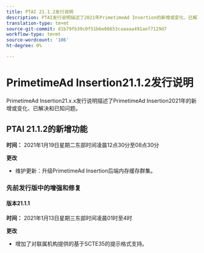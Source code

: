 ```yaml
---
title: PTAI 21.1.2发行说明
description: PTAI发行说明描述了2021年PrimetimeAd Insertion的新增或变化、已解决和已知问题。
translation-type: tm+mt
source-git-commit: d1b79fb39c0f51b6e06653caaaaa491aef7129d7
workflow-type: tm+mt
source-wordcount: '106'
ht-degree: 0%

---
```



# PrimetimeAd Insertion21.1.2发行说明

PrimetimeAd Insertion21.x.x发行说明描述了PrimetimeAd Insertion2021年的新增或变化、已解决和已知问题。

## PTAI 21.1.2的新增功能

**时间：** 2021年1月19日星期二东部时间凌晨12点30分至08点30分

**更改**

* 维护更新：升级PrimetimeAd Insertion后端内存缓存群集。

### 先前发行版中的增强和修复

#### 版本21.1.1

**时间：** 2021年1月13日星期三东部时间凌晨01时至4时

**更改**

* 增加了对联属机构提供的基于SCTE35的提示格式支持。